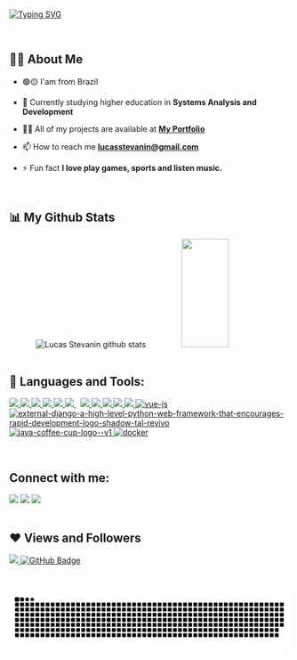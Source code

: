 <br/>

[![Typing SVG](https://readme-typing-svg.herokuapp.com/?color=e4405f&size=35&center=true&vCenter=true&width=1000&lines=HELLO,+MY+NAME+is+Lucas+Stevanin+;I'm+23+years+old;I+from+Bauru,+SP+;I+am+Web+Developer+;Be+Welcome!+:%29)](https://git.io/typing-svg)

<br/>

## 🙋‍♂️ About Me

- 🟢🟡 I'am from Brazil

- 🌱 Currently studying higher education in **Systems Analysis and Development**

- 👨‍💻 All of my projects are available at **[My Portfolio]([https://lucasstevanin.github.io/portfolio/](https://lucasstevanin.vercel.app/))**

- 📫 How to reach me **lucasstevanin@gmail.com**

- ⚡ Fun fact **I love play games, sports and listen music.**

<br/>

## 📊 My Github Stats

<div align="center">  
  <img width="49%" height="195px" src="https://github-readme-stats.vercel.app/api?username=lucasstevanin&show_icons=true&count_private=true&hide_border=true&title_color=e4405f&icon_color=00bfbf&text_color=c9d1d9&bg_color=0d1117" alt="Lucas Stevanin github stats" /> 
  <img width="41%" height="195px" src="https://github-readme-stats.vercel.app/api/top-langs/?username=lucasstevanin&layout=compact&hide_border=true&title_color=e4405f&text_color=c9d1d9&bg_color=0d1117" />
</div>

<br/>

## 🚀 Languages and Tools:

<p align="left"> 
    <a href="https://reactjs.org/" target="_blank"> <img src="https://img.icons8.com/color/48/000000/react-native.png"/> </a>
    <a href="https://developer.mozilla.org/en-US/docs/Web/JavaScript" target="_blank"> <img src="https://img.icons8.com/color/48/000000/javascript.png"/> </a> 
    <a href="https://www.w3.org/html/" target="_blank"> <img src="https://img.icons8.com/color/48/000000/html-5.png"/> </a> 
    <a href="https://www.w3schools.com/css/" target="_blank"> <img src="https://img.icons8.com/color/48/000000/css3.png"/> </a> 
    <a href="https://www.python.org" target="_blank"> <img src="https://img.icons8.com/color/48/000000/python.png"/> </a> 
    <a style="padding-right:8px;" href="https://nodejs.org" target="_blank"> <img src="https://img.icons8.com/color/48/000000/nodejs.png"/> </a> 
    <a href="https://git-scm.com/" target="_blank"> <img src="https://img.icons8.com/color/48/000000/git.png"/> </a>
    <a href="" target="_blank"> <img src="https://img.icons8.com/fluency/48/000000/figma.png"/> </a>
    <a href="" target="_blank"> <img src="https://img.icons8.com/color/48/000000/adobe-photoshop--v2.png"/> </a>
    <a href="" target="_blank"> <img src="https://img.icons8.com/color/48/000000/adobe-illustrator--v1.png"/> </a>
    <a href="" target="_blank"> <img src="https://img.icons8.com/color/48/000000/notion--v1.png"/> </a>
    <a href="" target="_blank"> <img src="https://img.icons8.com/color/48/vue-js.png" alt="vue-js"/> </a>
    <a href="" target="_blank"> <img src="https://img.icons8.com/external-tal-revivo-shadow-tal-revivo/24/external-django-a-high-level-python-web-framework-that-encourages-rapid-development-logo-shadow-tal-revivo.png" alt="external-django-a-high-level-python-web-framework-that-encourages-rapid-development-logo-shadow-tal-revivo"/> </a>
    <a href="" target="_blank"> <img src="https://img.icons8.com/color/48/java-coffee-cup-logo--v1.png" alt="java-coffee-cup-logo--v1"/> </a>
    <a href="" target="_blank"> <img src="https://img.icons8.com/fluency/48/docker.png" alt="docker"/> </a>
</p>

<br/>
  
## Connect with me:
 
<div> 
  <a href="https://instagram.com/lucasstevanin" target="_blank"><img src="https://img.shields.io/badge/-Instagram-%23E4405F?style=for-the-badge&logo=instagram&logoColor=white" target="_blank"></a>
  <a href = "mailto:lucasstevanin@gmail.com"><img src="https://img.shields.io/badge/-Gmail-%23333?style=for-the-badge&logo=gmail&logoColor=white" target="_blank"></a>
  <a href="https://www.linkedin.com/in/lucas-stevanin/" target="_blank"><img src="https://img.shields.io/badge/-LinkedIn-%230077B5?style=for-the-badge&logo=linkedin&logoColor=white" target="_blank"></a> 
</div>

<br/>

## ❤ Views and Followers
<a href="https://github.com/Meghna-DAS/github-profile-views-counter">
    <img src="https://komarev.com/ghpvc/?username=lucasstevanin">
</a>
<a href="https://github.com/lucasstevanin?tab=followers"><img src="https://img.shields.io/github/followers/lucasstevanin?label=Followers&style=social" alt="GitHub Badge"></a>

<br/>
<br/>
<br/>

   ![Snake animation](https://github.com/lucasstevanin/lucasstevanin/blob/output/github-contribution-grid-snake.svg)
 
